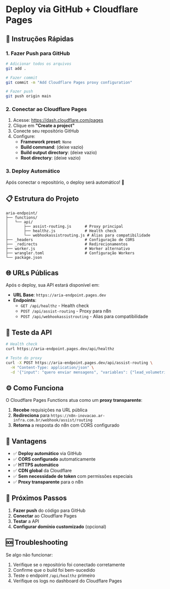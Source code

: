 # Deploy via GitHub + Cloudflare Pages

## 🚀 Instruções Rápidas

### 1. Fazer Push para GitHub

```bash
# Adicionar todos os arquivos
git add .

# Fazer commit
git commit -m "Add Cloudflare Pages proxy configuration"

# Fazer push
git push origin main
```

### 2. Conectar ao Cloudflare Pages

1. Acesse: <https://dash.cloudflare.com/pages>
2. Clique em **"Create a project"**
3. Conecte seu repositório GitHub
4. Configure:
   - **Framework preset**: `None`
   - **Build command**: (deixe vazio)
   - **Build output directory**: (deixe vazio)
   - **Root directory**: (deixe vazio)

### 3. Deploy Automático

Após conectar o repositório, o deploy será automático! 🎉

## 📋 Estrutura do Projeto

```
aria-endpoint/
├── functions/
│   └── api/
│       ├── assist-routing.js      # Proxy principal
│       ├── healthz.js             # Health check
│       └── webhookassistrouting.js # Alias para compatibilidade
├── _headers                       # Configuração de CORS
├── _redirects                     # Redirecionamentos
├── worker.js                      # Worker alternativo
├── wrangler.toml                  # Configuração Workers
└── package.json
```

## 🌐 URLs Públicas

Após o deploy, sua API estará disponível em:

- **URL Base**: `https://aria-endpoint.pages.dev`
- **Endpoints**:
  - `GET /api/healthz` - Health check
  - `POST /api/assist-routing` - Proxy para n8n
  - `POST /api/webhookassistrouting` - Alias para compatibilidade

## 🧪 Teste da API

```bash
# Health check
curl https://aria-endpoint.pages.dev/api/healthz

# Teste do proxy
curl -X POST https://aria-endpoint.pages.dev/api/assist-routing \
  -H "Content-Type: application/json" \
  -d '{"input": "quero enviar mensagens", "variables": {"lead_volumetria": "1500"}}'
```

## ⚙️ Como Funciona

O Cloudflare Pages Functions atua como um **proxy transparente**:

1. **Recebe** requisições na URL pública
2. **Redireciona** para `https://n8n-inovacao.ar-infra.com.br/webhook/assist/routing`
3. **Retorna** a resposta do n8n com CORS configurado

## 🔧 Vantagens

- ✅ **Deploy automático** via GitHub
- ✅ **CORS configurado** automaticamente
- ✅ **HTTPS automático**
- ✅ **CDN global** da Cloudflare
- ✅ **Sem necessidade de token** com permissões especiais
- ✅ **Proxy transparente** para o n8n

## 📝 Próximos Passos

1. **Fazer push** do código para GitHub
2. **Conectar** ao Cloudflare Pages
3. **Testar** a API
4. **Configurar domínio customizado** (opcional)

## 🆘 Troubleshooting

Se algo não funcionar:

1. Verifique se o repositório foi conectado corretamente
2. Confirme que o build foi bem-sucedido
3. Teste o endpoint `/api/healthz` primeiro
4. Verifique os logs no dashboard do Cloudflare Pages
